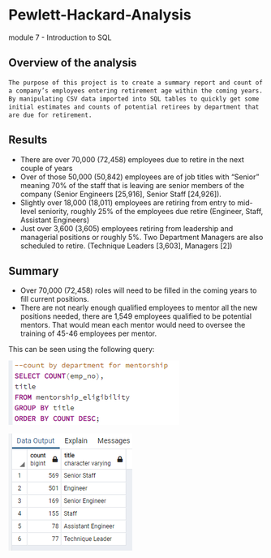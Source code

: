 # Pewlett-Hackard-Analysis

module 7 - Introduction to SQL

## Overview of the analysis
  
	The purpose of this project is to create a summary report and count of a company’s employees entering retirement age within the coming years. By manipulating CSV data imported into SQL tables to quickly get some initial estimates and counts of potential retirees by department that are due for retirement.

## Results

- There are over 70,000 (72,458) employees due to retire in the next couple of years
- Over of those 50,000 (50,842) employees are of job titles with “Senior” meaning 70% of the staff that is leaving are senior members of the company (Senior Engineers [25,916], Senior Staff [24,926]).
- Slightly over 18,000 (18,011) employees are retiring from entry to mid-level seniority, roughly 25% of the employees due retire (Engineer, Staff, Assistant Engineers)
- Just over 3,600 (3,605) employees retiring from leadership and managerial positions or roughly 5%. Two Department Managers are also scheduled to retire. (Technique Leaders [3,603], Managers [2])

## Summary

-	Over 70,000 (72,458) roles will need to be filled in the coming years to fill current positions.
-	There are not nearly enough qualified employees to mentor all the new positions needed, there are 1,549 employees qualified to be potential mentors. That would mean each mentor would need to oversee the training of 45-46 employees per mentor.

This can be seen using the following query:

![mentors_by_department_query](Resources/mentors_by_department_query.png)

![mentors_by_department](Resources/mentors_by_department.png)
